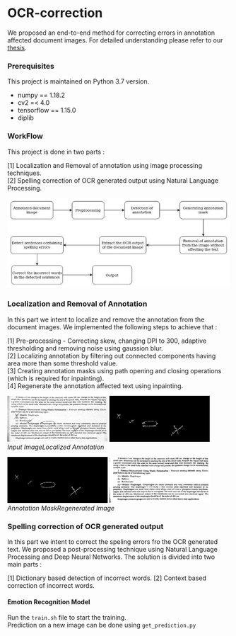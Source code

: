 # OCR-correction
We proposed an end-to-end method for correcting errors in annotation affected document images. For detailed understanding please refer to our [thesis](Thesis.pdf).


### Prerequisites

This project is maintained on Python 3.7 version.

  - numpy == 1.18.2
  - cv2 =< 4.0 
  - tensorflow == 1.15.0
  - diplib


### WorkFlow

This project is done in two parts :                                                                                                            
                                                                                                                                                             
[1] Localization and Removal of annotation using image processing techniques.                    
[2] Spelling correction of OCR generated output using Natural Language Processing.     

<p align="center"> <img src="workflow.jpg"/> </p>


### Localization and Removal of Annotation

In this part we intent to localize and remove the annotation from the document images. We implemented the following steps to achieve that :      
                
[1] Pre-processing - Correcting skew, changing DPI to 300, adaptive thresholding and removing noise using gaussion blur.        
[2] Localizing annotation by filtering out connected components having area more than some threshold value.         
[3] Creating annotation masks using path opening and closing operations (which is required for inpainting).       
[4] Regenerate the annotation affected text using inpainting.
                                                                                                                                                        
                                                                                                                
<p align="left"> <img src="input-image.jpg" width="45%" height="50%"/> <img src="localized-annotaion.jpg" width="45%" height="50%"/> <br> <em>Input Image</em><em>Localized Annotation</em> </p>
<p align="left"> <img src="annotation-mask.jpg" width="45%" height="50%"/> <img src="regenerated-image.png" width="45%" height="50%"/> <br> <em>Annotation Mask</em><em>Regenerated Image</em> </p>



### Spelling correction of OCR generated output
                                                                                                                                  
In this part we intent to correct the speling errors fro the OCR generated text. We proposed a post-processing technique using Natural Language
Processing and Deep Neural Networks. The solution is divided into two main parts :                                                             
                                                                                                                                               
[1] Dictionary based detection of incorrect words.
[2] Context based correction of incorrect words.  


                                                                                                                                 


#### Emotion Recognition Model
Run the `train.sh` file to start the training.    
Prediction on a new image can be done using `get_prediction.py`  


